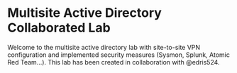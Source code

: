 # Multisite Active Directory Collaborated Lab
Welcome to the multisite active directory lab with site-to-site VPN configuration and implemented security measures (Sysmon, Splunk, Atomic Red Team...). This lab has been created in collaboration with @edris524.
